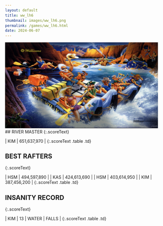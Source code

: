 ```yaml
---
layout: default
title: ww_lh6
thumbnail: images/ww_lh6.png
permalink: /games/ww_lh6.html
date: 2024-06-07
---
```


<img src="../images/ww_lh6.png" class="gameThumbnail img-fluid mx-auto align-middle">
## RIVER MASTER
{:.scoreText}

| KIM | 651,637,970 | 
{:.scoreText .table .td}

## BEST RAFTERS
{:.scoreText}

| HSM | 494,597,890 | 
| KAS | 424,613,690 | 
| HSM | 403,614,950 | 
| KIM | 387,456,200 | 
{:.scoreText .table .td}

## INSANITY RECORD
{:.scoreText}

| KIM | 13 | WATER | FALLS | 
{:.scoreText .table .td}
